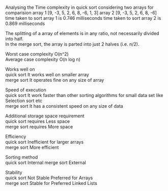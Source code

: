 Analysing the Time complexity in quick sort
considering two arrays for comparision
array 1
[9, -3, 5, 2, 6, 8, -6, 1, 3]
array 2 
[9, -3, 5, 2, 6, 8, -6]
time taken to sort array 1 is 0.746 milliseconds
time taken to sort array 2 is 0.869 milliseconds

The splitting of a array of elements is in any ratio, not necessarily divided into half.	
In the merge sort, the array is parted into just 2 halves (i.e. n/2).

Worst case complexity	O(n^2)	
Average case complexity	O(n log n)

Works well on	
quick sort It works well on smaller array	
merge sort It operates fine on any size of array

Speed of execution	
quick sort It work faster than other sorting algorithms for small data set like Selection sort etc	
merge sort It has a consistent speed on any size of data

Additional storage space requirement	
quick sort requires Less space	
merge sort requires More space

Efficiency	
quick sort Inefficient for larger arrays	
merge sort More efficient

Sorting method	
quick sort Internal	
merge sort External

Stability	
quick sort Not Stable Preferred for Arrays	
merge sort Stable for Preferred Linked Lists
 	 	 

